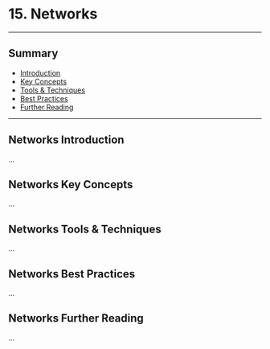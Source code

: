 # 15. Networks
---
## Summary
- [Introduction](#networks-introduction)
- [Key Concepts](#networks-key-concepts)
- [Tools & Techniques](#networks-tools-techniques)
- [Best Practices](#networks-best-practices)
- [Further Reading](#networks-further-reading)
---

## Networks Introduction

...

## Networks Key Concepts

...

## Networks Tools & Techniques

...

## Networks Best Practices

...

## Networks Further Reading

...
